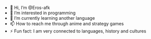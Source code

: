 - 👋 Hi, I’m @Eros-afk
- 👀 I’m interested in programming
- 🌱 I’m currently learning another language
- 📫 How to reach me through anime and strategy games
- ⚡ Fun fact: I am very connected to languages, history and cultures

<!---
Eros-afk/Eros-afk is a ✨ special ✨ repository because its `README.md` (this file) appears on your GitHub profile.
You can click the Preview link to take a look at your changes.
--->
